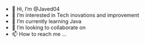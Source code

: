 - 👋 Hi, I’m @Javed04
- 👀 I’m interested in Tech inovations and improvement 
- 🌱 I’m currently learning Java 
- 💞️ I’m looking to collaborate on 
- 📫 How to reach me ...

<!---
Javed04/Javed04 is a ✨ special ✨ repository because its `README.md` (this file) appears on your GitHub profile.
You can click the Preview link to take a look at your changes.
--->
